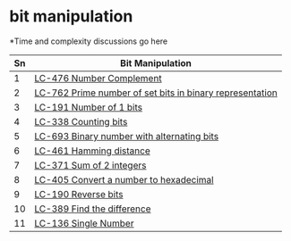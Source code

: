 # bit manipulation

*Time and complexity discussions go here

| Sn           | Bit Manipulation           |
|-------------|-------------| 
|1| [LC-476 Number Complement](https://github.com/madhurbhargava/bit_manipulations/blob/master/lc_476_number_complement.java)
|2| [LC-762 Prime number of set bits in binary representation](https://github.com/madhurbhargava/bit_manipulations/blob/master/lc_762_prime_number_of_set_bits.java) 
|3| [LC-191 Number of 1 bits](https://github.com/madhurbhargava/bit_manipulations/blob/master/lc_191_number_of_1_bits.java)
|4| [LC-338 Counting bits](https://github.com/madhurbhargava/bit_manipulations/blob/master/lc_338_counting_bits.java)
|5| [LC-693 Binary number with alternating bits](https://github.com/madhurbhargava/bit_manipulations/blob/master/lc_693_binary_number_with_alternating_bits.java)
|6| [LC-461 Hamming distance](https://github.com/madhurbhargava/bit_manipulations/blob/master/lc_461_hamming_distance.java)
|7| [LC-371 Sum of 2 integers](https://github.com/madhurbhargava/bit_manipulations/blob/master/lc_371_sum_of_two_integers.java)
|8| [LC-405 Convert a number to hexadecimal](https://github.com/madhurbhargava/bit_manipulations/blob/master/lc_405_convert_number_to_hex.java)
|9| [LC-190 Reverse bits](https://github.com/madhurbhargava/bit_manipulations/blob/master/lc_190_reverse_bits.java)
|10| [LC-389 Find the difference](https://github.com/madhurbhargava/bit_manipulations/blob/master/lc_389_find_the_difference.java)
|11| [LC-136 Single Number](https://github.com/madhurbhargava/bit_manipulations/blob/master/lc_136_single_number.java)
